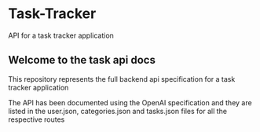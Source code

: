 # Task-Tracker
API for a task tracker application

## Welcome to the task api docs

This repository represents the full backend api specification for a task tracker application

The API has been documented using the OpenAI specification and they are listed in the user.json, categories.json and tasks.json files for all the respective routes
